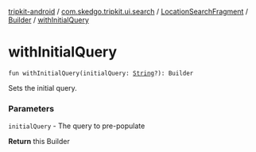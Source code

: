 [tripkit-android](../../../index.md) / [com.skedgo.tripkit.ui.search](../../index.md) / [LocationSearchFragment](../index.md) / [Builder](index.md) / [withInitialQuery](./with-initial-query.md)

# withInitialQuery

`fun withInitialQuery(initialQuery: `[`String`](https://kotlinlang.org/api/latest/jvm/stdlib/kotlin/-string/index.html)`?): Builder`

Sets the initial query.

### Parameters

`initialQuery` - The query to pre-populate

**Return**
this Builder

